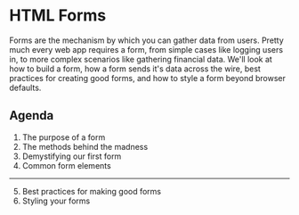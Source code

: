 # HTML Forms

Forms are the mechanism by which you can gather data from users.
Pretty much every web app requires a form, from simple cases like
logging users in, to more complex scenarios like gathering financial data.
We'll look at how to build a form, how a form sends it's data across the wire,
best practices for creating good forms, and how to style a form beyond browser defaults.

## Agenda
1. The purpose of a form
2. The methods behind the madness
3. Demystifying our first form
4. Common form elements
---
5. Best practices for making good forms
6. Styling your forms